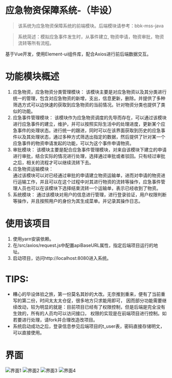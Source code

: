 # 应急物资保障系统-（毕设）

> 该系统为应急物资保障系统的前端模块。后端模块请参考：bbk-mss-java

> 系统简述：模拟应急事件发生时，从事件建立, 物资申请，物资审批，物资流转等所有流程。

基于Vue开发，使用Element-ui组件库，配合Axios进行前后端数据交互。

# 功能模块概述

1. 应急物资，应急物资分类管理模块：
该模块主要是对应急物资以及其分类进行统一的管理，包含对应急物资的新增，支出，信息更新，删除。并提供了多种筛选方式可以边快速的获取到应急物资的当前情况。针对物资分类也提供了类似的功能。
2. 应急事件管理模块：
该模块作为应急物资调度的先导而存在，可以通过该模块进行应急事件的建立，维护，并可以按照实际生活中的处理进度，更新某个应急事件的处理状态。进行统一的跟进，同时可以在该界面获取到历史的应急事件以及其处理状态，通过多种方式筛选出指定的数据，然后提供了针对某一个应急事件的物资申请发起的功能，可以为这个事件申请物资。
3. 审批模块：
该模块主要是配合应急事件管理模块，对来自该模块下建立的申请进行审批，结合实际的情况进行处理，选择通过审批或者驳回。只有经过审批之后，相关的流程才可以继续流转下去。
4. 应急物资运输模块：  
通过该模块可以对已经通过审批的申请建立物资运输单，进而对申请的物资进行运输工作，并且可以在这个过程中对其进行物资的流转等操作，应急事件管理人员也可以在该模块下选择结束流转一个运输单，表示已经收到了物资。
5. 系统模块：
通过该模块对用户的信息进行管理，进行登录验证，用户权限判断等操作，并且按照用户的身份为其生成菜单。并记录其操作日志。

# 使用该项目
1. 使用yarn安装依赖。
2. 在/src/axios/request.js中配置apiBaseURL属性，指定后端项目运行的地址。
3. 启动项目，访问http://localhost:8080进入系统。

# TIPS:
- 糟心的毕设体验之旅，第一份莫名其妙的大改。无奈推到重来，便有了当前重写的第二份，时间太太太仓促，很多地方只求能用即可，
因而部分功能需要继续改动，较为明显的就是：目前项目已经有了权限控制，但是后端是完全没有生效的，所有的人员均可以访问接口，
权限的实现是在前端项目进行控制。如若要进行处理，请fork并合理改造改项目。
- 系统启动成功之后，登录信息参见后端项目的t_user表，密码直接存储明文，可以直接使用。

# 界面
![界面1](https://gitee.com/xu_gong_kai/bbk-static-resource/raw/master/%E5%BA%94%E6%80%A5%E7%89%A9%E8%B5%84%E4%BF%9D%E9%9A%9C%E7%B3%BB%E7%BB%9F/mss01.jpg)
![界面2](https://gitee.com/xu_gong_kai/bbk-static-resource/raw/master/%E5%BA%94%E6%80%A5%E7%89%A9%E8%B5%84%E4%BF%9D%E9%9A%9C%E7%B3%BB%E7%BB%9F/mss02.jpg)
![界面3](https://gitee.com/xu_gong_kai/bbk-static-resource/raw/master/%E5%BA%94%E6%80%A5%E7%89%A9%E8%B5%84%E4%BF%9D%E9%9A%9C%E7%B3%BB%E7%BB%9F/mss03.jpg)
![界面4](https://gitee.com/xu_gong_kai/bbk-static-resource/raw/master/%E5%BA%94%E6%80%A5%E7%89%A9%E8%B5%84%E4%BF%9D%E9%9A%9C%E7%B3%BB%E7%BB%9F/mss04.jpg)
